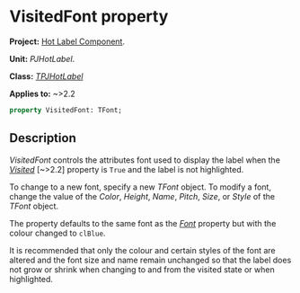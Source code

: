 # VisitedFont property

**Project:** [Hot Label Component](../API.md).

**Unit:** _PJHotLabel_.

**Class:** _[TPJHotLabel](./TPJHotLabel.md)_

**Applies to:** ~>2.2

```pascal
property VisitedFont: TFont;
```

## Description

_VisitedFont_ controls the attributes font used to display the label when the _[Visited](./TPJHotLabel-Visited.md)_ [~>2.2] property is `True` and the label is not highlighted.

To change to a new font, specify a new _TFont_ object. To modify a font, change the value of the _Color_, _Height_, _Name_, _Pitch_, _Size_, or _Style_ of the _TFont_ object.

The property defaults to the same font as the _[Font](./TPJHotLabel-Font.md)_ property but with the colour changed to `clBlue`.

It is recommended that only the colour and certain styles of the font are altered and the font size and name remain unchanged so that the label does not grow or shrink when changing to and from the visited state or when highlighted.
